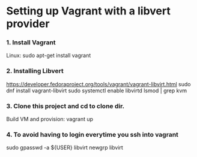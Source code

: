 # Setting up Vagrant with a libvert provider


### 1. Install Vagrant 
Linux: sudo apt-get install vagrant

### 2. Installing Libvert
https://developer.fedoraproject.org/tools/vagrant/vagrant-libvirt.html
sudo dnf install vagrant-libvirt
sudo systemctl enable libvirtd
lsmod | grep kvm

### 3. Clone this project and cd to clone dir. 
Build VM and provision: vagrant up

### 4. To avoid having to login everytime you ssh into vagrant
sudo gpasswd -a ${USER} libvirt
newgrp libvirt
